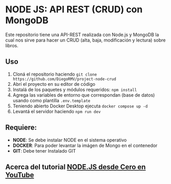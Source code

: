 # NODE JS: API REST (CRUD) con MongoDB

Este repositorio tiene una API-REST realizada con Node.js y MongoDB la cual nos sirve para hacer un CRUD (alta, baja, modificación y lectura) sobre libros.

## Uso

1.  Cloná el repositorio haciendo `git clone https://github.com/DiegoRMV/project-node-crud`
2.  Abrí el proyecto en su editor de código
3.  Instalá de los paquetes y módulos requeridos: `npm install`
4.  Agrega las variables de entorno que correspondan (base de datos) usando como plantilla `.env.template`
5.  Teniendo abierto Docker Desktop ejecuta `docker compose up -d`
6. Levantá el servidor haciendo `npm run dev`

## Requiere:

-   **NODE**: Se debe instalar NODE en el sistema operativo
-   **DOCKER**: Para poder levantar la imágen de Mongo en el contenedor
-   **GIT**: Debe tener Instalado GIT

## Acerca del tutorial [NODE.JS desde Cero en YouTube](https://youtu.be/I17ln313Pjk?t=9301)
